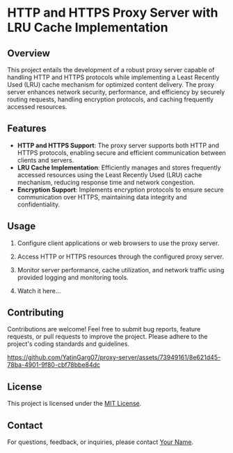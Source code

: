 # HTTP and HTTPS Proxy Server with LRU Cache Implementation

## Overview
This project entails the development of a robust proxy server capable of handling HTTP and HTTPS protocols while implementing a Least Recently Used (LRU) cache mechanism for optimized content delivery. The proxy server enhances network security, performance, and efficiency by securely routing requests, handling encryption protocols, and caching frequently accessed resources.

## Features
- **HTTP and HTTPS Support**: The proxy server supports both HTTP and HTTPS protocols, enabling secure and efficient communication between clients and servers.
- **LRU Cache Implementation**: Efficiently manages and stores frequently accessed resources using the Least Recently Used (LRU) cache mechanism, reducing response time and network congestion.
- **Encryption Support**: Implements encryption protocols to ensure secure communication over HTTPS, maintaining data integrity and confidentiality.


## Usage
1. Configure client applications or web browsers to use the proxy server.
2. Access HTTP or HTTPS resources through the configured proxy server.
3. Monitor server performance, cache utilization, and network traffic using provided logging and monitoring tools.

4. Watch it here...
   

## Contributing
Contributions are welcome! Feel free to submit bug reports, feature requests, or pull requests to improve the project. Please adhere to the project's coding standards and guidelines.


https://github.com/YatinGarg07/proxy-server/assets/73949161/8e621d45-78ba-4901-9f80-cbf78bbe84dc


## License
This project is licensed under the [MIT License](LICENSE).

## Contact
For questions, feedback, or inquiries, please contact [Your Name](mailto:youremail@example.com).
